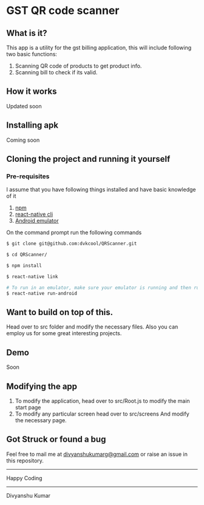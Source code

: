 # GST QR code scanner

## What is it?
This app is a utility for the gst billing application, this will include following two basic functions:

1. Scanning QR code of products to get product info.
2. Scanning bill to check if its valid.




## How it works
Updated soon

## Installing apk
Coming soon

## Cloning the project and running it yourself

### Pre-requisites
I assume that you have following things installed and have basic knowledge of it
1. [npm](https://www.npmjs.com/)
2. [react-native cli](https://facebook.github.io/react-native/)
3. [Android emulator](https://developer.android.com/studio/run/emulator.html)

On the command prompt run the following commands

```sh
$ git clone git@github.com:dvkcool/QRScanner.git

$ cd QRScanner/

$ npm install

$ react-native link

# To run in an emulator, make sure your emulator is running and then run following command
$ react-native run-android
```

## Want to build on top of this.
Head over to src folder and modify the necessary files.
Also you can employ us for some great interesting projects.

## Demo
Soon

## Modifying the app
1. To modify the application, head over to src/Root.js to modify the main start page
2. To modify any particular screen head over to src/screens And modify the necessary page.

## Got Struck or found a bug
Feel free to mail me  at [divyanshukumarg@gmail.com](divyanshukumarg@gmail.com) or raise an issue in this repository.

__________________________________________________________________________________________________________
Happy Coding
__________________________________________________________________________________________________________
Divyanshu Kumar
